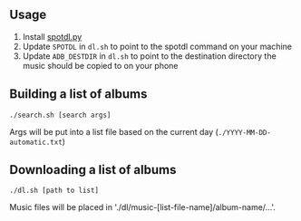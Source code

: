 ## Usage
1. Install [spotdl.py](https://github.com/ritiek/spotify-downloader)
2. Update `SPOTDL` in `dl.sh` to point to the spotdl command on your machine
3. Update `ADB_DESTDIR` in `dl.sh` to point to the destination directory the
   music should be copied to on your phone

## Building a list of albums
```
./search.sh [search args]
```
Args will be put into a list file based on the current day
(`./YYYY-MM-DD-automatic.txt`)

## Downloading a list of albums
```
./dl.sh [path to list]
```
Music files will be placed in './dl/music-[list-file-name]/album-name/...'.



